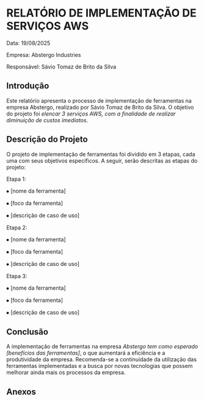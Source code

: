 # RELATÓRIO DE IMPLEMENTAÇÃO DE SERVIÇOS AWS
Data: 19/08/2025

Empresa: Abstergo Industries

Responsável: Sávio Tomaz de Brito da Silva

## Introdução
Este relatório apresenta o processo de implementação de ferramentas na empresa Abstergo, realizado por Sávio Tomaz de Brito da Silva. O objetivo do projeto foi *elencar 3 serviços AWS, com a finalidade de realizar diminuição de custos imediatos*.

## Descrição do Projeto
O projeto de implementação de ferramentas foi dividido em 3 etapas, cada uma com seus objetivos específicos. A seguir, serão descritas as etapas do projeto:

Etapa 1:

⦁	[nome da ferramenta]

⦁	[foco da ferramenta]

⦁	[descrição de caso de uso]

Etapa 2:

⦁	[nome da ferramenta]

⦁	[foco da ferramenta]

⦁	[descrição de caso de uso]

Etapa 3:

⦁	[nome da ferramenta]

⦁	[foco da ferramenta]

⦁	[descrição de caso de uso]

## Conclusão
A implementação de ferramentas na empresa *Abstergo tem como esperado [benefícios das ferramentas]*, o que aumentará a eficiência e a produtividade da empresa. Recomenda-se a continuidade da utilização das ferramentas implementadas e a busca por novas tecnologias que possem melhorar ainda mais os processos da empresa.

## Anexos
